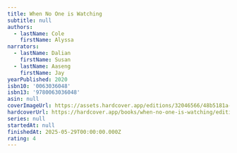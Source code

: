 ```yaml
---
title: When No One is Watching
subtitle: null
authors:
  - lastName: Cole
    firstName: Alyssa
narrators:
  - lastName: Dalian
    firstName: Susan
  - lastName: Aaseng
    firstName: Jay
yearPublished: 2020
isbn10: '0063036048'
isbn13: '9780063036048'
asin: null
coverImageUrl: https://assets.hardcover.app/editions/32046566/48b5181a-ea1d-41ff-af63-73c6b5aaa268.jpg
hardcoverUrl: https://hardcover.app/books/when-no-one-is-watching/editions/32046566
series: null
startedAt: null
finishedAt: 2025-05-29T00:00:00.000Z
rating: 4
---
```

